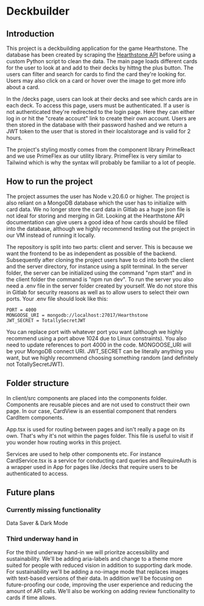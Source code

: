 # Deckbuilder

## Introduction

This project is a deckbuilding application for the game Hearthstone. The database has been created by scraping the [Hearthstone API](https://hearthstoneapi.com/) before using a custom Python script to clean the data. The main page loads different cards for the user to look at and add to their decks by hittng the plus button. The users can filter and search for cards to find the card they're looking for. Users may also click on a card or hover over the image to get more info about a card.

In the /decks page, users can look at their decks and see which cards are in each deck. To access this page, users must be authenticated. If a user is not authenticated they're redirected to the login page. Here they can either log in or hit the "create account" link to create their own account. Users are then stored in the database with their password hashed and we return a JWT token to the user that is stored in their localstorage and is valid for 2 hours.

The project's styling mostly comes from the component library PrimeReact and we use PrimeFlex as our utility library. PrimeFlex is very similar to Tailwind which is why the syntax will probably be familiar to a lot of people. 


## How to run the project
The project assumes the user has Node v.20.6.0 or higher. The project is also reliant on a MongoDB database which the user has to initialize with card data. We no longer store the card data in Gitlab as a huge json file is not ideal for storing and merging in Git. Looking at the Hearthstone API documentation can give users a good idea of how cards should be filled into the database, although we highly recommend testing out the project in our VM instead of running it locally. 

The repository is split into two parts: client and server. This is because we want the frontend to be as independent as possible of the backend. Subsequently after cloning the project users have to cd into both the client and the server directory, for instance using a split terminal. In the server folder, the server can be initialized using the command "npm start" and in the client folder the command is "npm run dev". To run the server you also need a .env file in the server folder created by yourself. We do not store this in Gitlab for security reasons as well as to allow users to select their own ports. Your .env file should look like this:

``````
PORT = 4000
MONGOOSE_URI = mongodb://localhost:27017/Hearthstone
JWT_SECRET = TotallySecretJWT

``````
You can replace port with whatever port you want (although we highly recommend using a port above 1024 due to Linux constraints). You also need to update references to port 4000 in the code. MONGOOSE_URI will be your MongoDB connect URI. JWT_SECRET can be literally anything you want, but we highly recommend choosing something random (and definitely not TotallySecretJWT).

## Folder structure
In client/src components are placed into the components folder. Components are reusable pieces and are not used to construct their own page. In our case, CardView is an essential component that renders CardItem components. 

App.tsx is used for routing between pages and isn't really a page on its own. That's why it's not within the pages folder. This file is useful to visit if you wonder how routing works in this project. 

Services are used to help other components etc. For instance CardService.tsx is a service for conducting card queries and RequireAuth is a wrapper used in App for pages like /decks that require users to be authenticated to access.

## Future plans
### Currently missing functionality
Data Saver & Dark Mode
### Third underway hand in

For the third underway hand-in we will prioritze accessibility and sustainability. We'll be adding aria-labels and change to a theme more suited for people with reduced vision in addition to supporting dark mode. For sustainability we'll be adding a no-image mode that replaces images with text-based versions of their data. In addition we'll be focusing on future-proofing our code, improving the user experience and reducing the amount of API calls. We'll also be working on adding review functionality to cards if time allows.